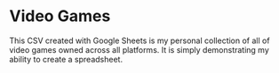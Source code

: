# Video Games
This CSV created with Google Sheets is my personal collection of all of video games owned across all platforms. It is simply demonstrating my ability to create a spreadsheet.

